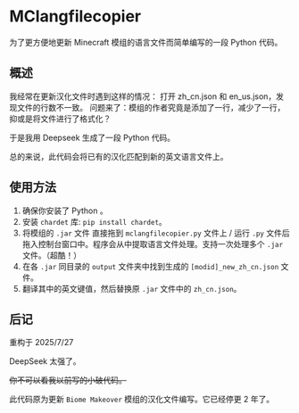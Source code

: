 # MClangfilecopier

为了更方便地更新 Minecraft 模组的语言文件而简单编写的一段 Python 代码。

## 概述
我经常在更新汉化文件时遇到这样的情况：
打开 zh_cn.json 和 en_us.json，发现文件的行数不一致。
问题来了：模组的作者究竟是添加了一行，减少了一行，抑或是将文件进行了格式化？

于是我用 Deepseek 生成了一段 Python 代码。

总的来说，此代码会将已有的汉化匹配到新的英文语言文件上。

## 使用方法
1. 确保你安装了 Python 。
2. 安装 ````chardet```` 库: ````pip install chardet````。
3. 将模组的 ````.jar```` 文件 直接拖到 ````mclangfilecopier.py```` 文件上 / 运行 ````.py```` 文件后拖入控制台窗口中。程序会从中提取语言文件处理。支持一次处理多个 ````.jar```` 文件。（超酷！）
4. 在各 ````.jar```` 同目录的 ````output```` 文件夹中找到生成的 ````[modid]_new_zh_cn.json```` 文件。
5. 翻译其中的英文键值，然后替换原 ````.jar```` 文件中的 ````zh_cn.json````。


## 后记

重构于 2025/7/27

DeepSeek 太强了。

~~你不可以看我以前写的小破代码。~~

此代码原为更新 ````Biome Makeover```` 模组的汉化文件编写。它已经停更 2 年了。
